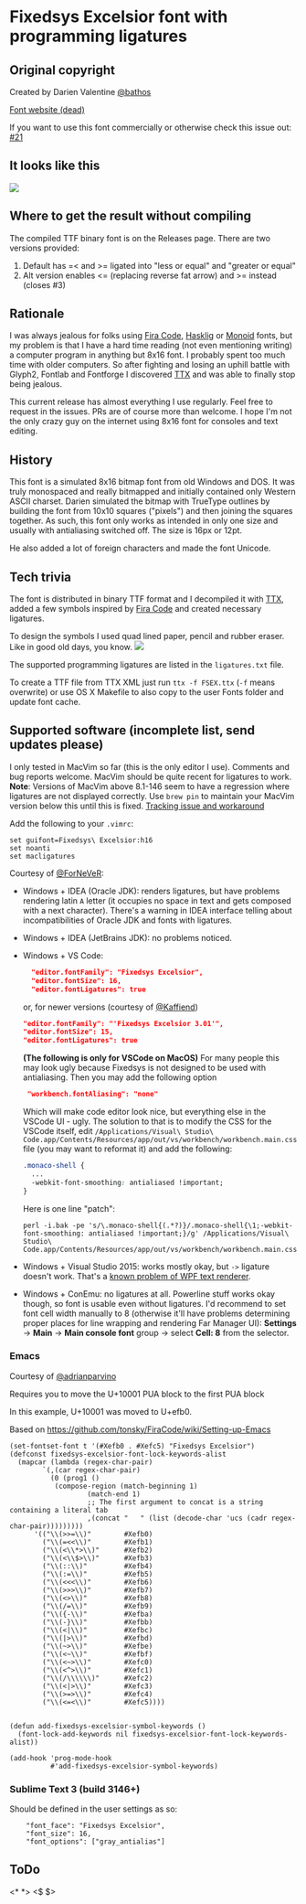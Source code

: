# Fixedsys Excelsior font with programming ligatures

## Original copyright
Created by Darien Valentine [@bathos](https://github.com/bathos)

[Font website (dead)](http://www.fixedsysexcelsior.com)

If you want to use this font commercially or otherwise check this issue out: [#21](https://github.com/kika/fixedsys/issues/21)

## It looks like this
<img src="./images/sample.png" />

## Where to get the result without compiling
The compiled TTF binary font is on the Releases page.
There are two versions provided:
1. Default has =< and >= ligated into "less or equal" and "greater or equal"
1. Alt version enables <= (replacing reverse fat arrow) and >= instead (closes #3)

## Rationale
I was always jealous for folks using [Fira Code](https://github.com/tonsky/FiraCode),
[Hasklig](https://github.com/i-tu/Hasklig) or [Monoid](https://github.com/larsenwork/monoid)
fonts, but my problem is that I have a hard time reading (not even mentioning writing)
a computer program in anything but 8x16 font. I probably spent too much time with older
computers. So after fighting and losing an uphill battle with Glyph2, Fontlab and Fontforge
I discovered [TTX](https://github.com/behdad/fonttools) and was able to finally stop being jealous.

This current release has almost everything I use regularly. Feel free to request in the issues. PRs are of course
more than welcome. I hope I'm not the only crazy guy on the internet using 8x16
font for consoles and text editing.

## History
This font is a simulated 8x16 bitmap font from old Windows and DOS. It was
truly monospaced and really bitmapped and initially contained only Western ASCII
charset.
Darien simulated the bitmap with TrueType outlines by building the font from
10x10 squares ("pixels") and then joining the squares together. As such, this font
only works as intended in only one size and usually with antialiasing switched
off. The size is 16px or 12pt.

He also added a lot of foreign characters and made the font Unicode.

## Tech trivia
The font is distributed in binary TTF format and I decompiled it with
[TTX](https://github.com/behdad/fonttools), added a few symbols inspired by
[Fira Code](https://github.com/tonsky/FiraCode) and created necessary ligatures.

To design the symbols I used quad lined paper, pencil and rubber eraser. Like
in good old days, you know.
<img src="./images/IMG_3506.jpg" />

The supported programming ligatures are listed in the `ligatures.txt` file.

To create a TTF file from TTX XML just run `ttx -f FSEX.ttx`
(`-f` means overwrite) or use OS X Makefile to also copy to the user Fonts
folder and update font cache.

## Supported software (incomplete list, send updates please)

I only tested in MacVim so far (this is the only editor I use). Comments and bug
reports welcome. MacVim should be quite recent for ligatures to work.
**Note**: Versions of MacVim above 8.1-146 seem to have a regression where ligatures are not displayed correctly. Use `brew pin` to maintain your MacVim version below this until this is fixed.
[Tracking issue and workaround](https://github.com/macvim-dev/macvim/issues/841)

Add the following to your `.vimrc`:

```
set guifont=Fixedsys\ Excelsior:h16
set noanti
set macligatures
```
Courtesy of [@ForNeVeR](https://github.com/ForNeVeR):

- Windows + IDEA (Oracle JDK): renders ligatures, but have problems rendering latin `A` letter (it occupies no space in text and gets composed with a next character). There's a warning in IDEA interface telling about incompatibilities of Oracle JDK and fonts with ligatures.
- Windows + IDEA (JetBrains JDK): no problems noticed.
- Windows + VS Code:
  ```json
    "editor.fontFamily": "Fixedsys Excelsior",
    "editor.fontSize": 16,
    "editor.fontLigatures": true
    ```
  or, for newer versions (courtesy of [@Kaffiend](https://github.com/Kaffiend))
  
  ```json
  "editor.fontFamily": "'Fixedsys Excelsior 3.01'",
  "editor.fontSize": 15,
  "editor.fontLigatures": true
  ```
  **(The following is only for VSCode on MacOS)** For many people this may look ugly because Fixedsys is not designed to be used with antialiasing. Then you may add the following option
  
  ```json
   "workbench.fontAliasing": "none"
  ```
  
  Which will make code editor look nice, but everything else in the VSCode UI - ugly. The solution to that is to modify the CSS for the VSCode itself, edit `/Applications/Visual\ Studio\ Code.app/Contents/Resources/app/out/vs/workbench/workbench.main.css` file (you may want to reformat it) and add the following:
  
  ```css
  .monaco-shell {
    ...
    -webkit-font-smoothing: antialiased !important;
  }

  ```
  Here is one line "patch":
  ```
  perl -i.bak -pe 's/\.monaco-shell{(.*?)}/.monaco-shell{\1;-webkit-font-smoothing: antialiased !important;}/g' /Applications/Visual\ Studio\ Code.app/Contents/Resources/app/out/vs/workbench/workbench.main.css
  ```
  
  
- Windows + Visual Studio 2015: works mostly okay, but `->` ligature doesn't work. That's a [known problem of WPF text renderer](https://github.com/tonsky/FiraCode/issues/259#issuecomment-243422144).
- Windows + ConEmu: no ligatures at all. Powerline stuff works okay though, so font is usable even without ligatures. I'd recommend to set font cell width manually to 8 (otherwise it'll have problems determining proper places for line wrapping and rendering Far Manager UI): **Settings** → **Main** → **Main console font** group → select **Cell: 8** from the selector.

### Emacs
Courtesy of [@adrianparvino](https://github.com/adrianparvino)

Requires you to move the U+10001 PUA block to the first PUA block

In this example, U+10001 was moved to U+efb0.

Based on https://github.com/tonsky/FiraCode/wiki/Setting-up-Emacs
```
(set-fontset-font t '(#Xefb0 . #Xefc5) "Fixedsys Excelsior")
(defconst fixedsys-excelsior-font-lock-keywords-alist
  (mapcar (lambda (regex-char-pair)
	    `(,(car regex-char-pair)
	      (0 (prog1 ()
		   (compose-region (match-beginning 1)
				   (match-end 1)
				   ;; The first argument to concat is a string containing a literal tab
				   ,(concat "	" (list (decode-char 'ucs (cadr regex-char-pair)))))))))
	  '(("\\(>>=\\)"        #Xefb0)
	    ("\\(=<<\\)"        #Xefb1)
	    ("\\(<\\*>\\)"      #Xefb2)
	    ("\\(<\\$>\\)"      #Xefb3)
	    ("\\(::\\)"         #Xefb4)
	    ("\\(:=\\)"         #Xefb5)
	    ("\\(<<<\\)"        #Xefb6)
	    ("\\(>>>\\)"        #Xefb7)
	    ("\\(<>\\)"         #Xefb8)
	    ("\\(/=\\)"         #Xefb9)
	    ("\\({-\\)"         #Xefba)
	    ("\\(-}\\)"         #Xefbb)
	    ("\\(<|\\)"         #Xefbc)
	    ("\\(|>\\)"         #Xefbd)
	    ("\\(~>\\)"         #Xefbe)
	    ("\\(<~\\)"         #Xefbf)
	    ("\\(<~>\\)"        #Xefc0)
	    ("\\(<^>\\)"        #Xefc1)
	    ("\\(/\\\\\\)"      #Xefc2)
	    ("\\(<|>\\)"        #Xefc3)
	    ("\\(>=>\\)"        #Xefc4)
	    ("\\(<=<\\)"        #Xefc5))))


(defun add-fixedsys-excelsior-symbol-keywords ()
  (font-lock-add-keywords nil fixedsys-excelsior-font-lock-keywords-alist))

(add-hook 'prog-mode-hook
          #'add-fixedsys-excelsior-symbol-keywords)
```


### Sublime Text 3 (build 3146+)
Should be defined in the user settings as so:
```
	"font_face": "Fixedsys Excelsior",
	"font_size": 16,
	"font_options": ["gray_antialias"]
```

## ToDo
<* *> <$ $>
